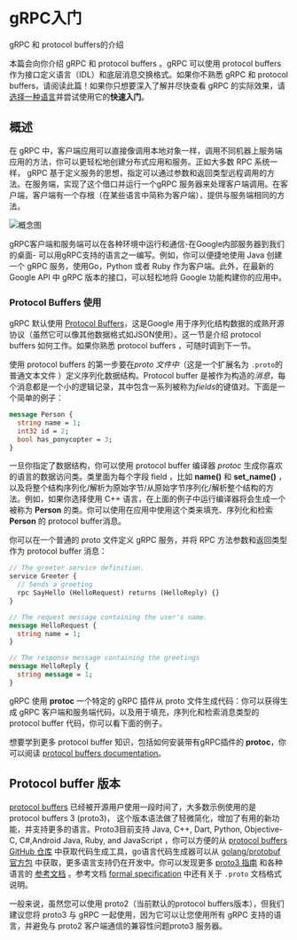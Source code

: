 

# gRPC入门

gRPC 和 protocol buffers的介绍

本篇会向你介绍 gRPC 和 protocol buffers 。gRPC 可以使用 protocol buffers 作为接口定义语言（IDL）和底层消息交换格式。如果你不熟悉 gRPC 和 protocol buffers，请阅读此篇！如果你只想要深入了解并尽快查看 gRPC 的实际效果，请[选择一种语言](https://grpc.io/docs/languages/)并尝试使用它的**快速入门**。



## 概述

在 gRPC 中，客户端应用可以直接像调用本地对象一样，调用不同机器上服务端应用的方法，你可以更轻松地创建分布式应用和服务。正如大多数 RPC 系统一样， gRPC 基于定义服务的思想，指定可以通过参数和返回类型远程调用的方法。在服务端，实现了这个借口并运行一个gRPC 服务器来处理客户端调用。在客户端，客户端有一个存根（在某些语言中简称为客户端），提供与服务端相同的方法。

![概念图](https://grpc.io/img/landing-2.svg)

gRPC客户端和服务端可以在各种环境中运行和通信-在Google内部服务器到我们的桌面- 可以用gRPC支持的语言之一编写。例如，你可以便捷地使用 Java 创建一个 gRPC 服务，使用Go，Python 或者 Ruby 作为客户端。此外，在最新的 Google API 中 gRPC 版本的接口，可以轻松地将 Google 功能构建你的应用中。



### Protocol Buffers 使用

 gRPC 默认使用 [Protocol Buffers](https://developers.google.com/protocol-buffers/docs/overview)，这是Google 用于序列化结构数据的成熟开源协议（虽然它可以像其他数据格式如JSON使用）。这一节是介绍 protocol buffers 如何工作。如果你熟悉 protocol buffers ，可随时调到下一节。

使用 protocol buffers 的第一步要在*proto 文件中*（这是一个扩展名为 `.proto`的普通文本文件 ）定义序列化数据结构。Protocol buffer 是被作为构造的*消息*，每个消息都是一个小的逻辑记录，其中包含一系列被称为*fields*的键值对。下面是一个简单的例子：

```proto
message Person {
  string name = 1;
  int32 id = 2;
  bool has_ponycopter = 3;
}
```

一旦你指定了数据结构，你可以使用 protocol buffer 编译器 *protoc* 生成你喜欢的语言的数据访问类。类里面为每个字段 field ，比如 **name()** 和 **set_name()** ，以及将整个结构序列化/解析为原始字节/从原始字节序列化/解析整个结构的方法。例如，如果你选择使用 C++ 语言，在上面的例子中运行编译器将会生成一个被称为 **Person** 的类。你可以使用在应用中使用这个类来填充、序列化和检索 **Person** 的 protocol buffer消息。

你可以在一个普通的 proto 文件定义 gRPC 服务，并将 RPC 方法参数和返回类型作为 protocol buffer  消息：

```proto
// The greeter service definition.
service Greeter {
  // Sends a greeting
  rpc SayHello (HelloRequest) returns (HelloReply) {}
}

// The request message containing the user's name.
message HelloRequest {
  string name = 1;
}

// The response message containing the greetings
message HelloReply {
  string message = 1;
}
```

gRPC 使用 **protoc** 一个特定的 gRPC 插件从 proto 文件生成代码：你可以获得生成 gRPC 客户端和服务端代码，以及用于填充，序列化和检索消息类型的 protocol buffer 代码，你可以看下面的例子。

想要学到更多 protocol buffer 知识，包括如何安装带有gRPC插件的 **protoc**，你可以阅读  [protocol buffers documentation](https://developers.google.com/protocol-buffers/docs/overview)。

## Protocol buffer 版本

 [protocol buffers](https://developers.google.com/protocol-buffers/docs/overview) 已经被开源用户使用一段时间了，大多数示例使用的是 protocol buffers 3 (proto3)， 这个版本语法做了轻微简化，增加了有用的新功能，并支持更多的语言。Proto3目前支持 Java, C++, Dart, Python, Objective-C, C#,Android Java, Ruby, and JavaScript ，你可以方便的从 [protocol buffers GitHub 仓库](https://github.com/google/protobuf/releases) 中获取代码生成工具，go语言代码生成器可以从 [golang/protobuf 官方包](https://pkg.go.dev/google.golang.org/protobuf) 中获取，更多语言支持仍在开发中。你可以发现更多 [proto3 指南](https://developers.google.com/protocol-buffers/docs/proto3) 和各种语言的 [参考文档](https://developers.google.com/protocol-buffers/docs/reference/overview) 。参考文档 [formal specification](https://developers.google.com/protocol-buffers/docs/reference/proto3-spec) 中还有关于 `.proto` 文档格式说明。

一般来说，虽然您可以使用 proto2（当前默认的protocol buffers版本），但我们建议您将 proto3 与 gRPC 一起使用，因为它可以让您使用所有 gRPC 支持的语言，并避免与 proto2 客户端通信的兼容性问题proto3 服务器。